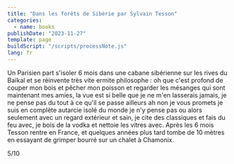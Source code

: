```yaml
---
title: "Dans les forêts de Sibérie par Sylvain Tesson"
categories:
  - name: books
publishDate: "2023-11-27"
template: page
buildScript: "/scripts/processNote.js"
lang: fr
---
```


Un Parisien part s'isoler 6 mois dans une cabane sibérienne sur les rives du Baïkal et se réinvente très vite ermite philosophe : oh que c'est profond de couper mon bois et pêcher mon poisson et regarder les mésanges qui sont maintenant mes amies, la vue est si belle que je ne m'en lasserais jamais, je ne pense pas du tout à ce qu'il se passe ailleurs ah non je vous promets je suis en complète autarcie isolé du monde je n'y pense pas ou alors seulement avec un regard extérieur et sain, je cite des classiques et fais du feu avec, je bois de la vodka et nettoie les vitres avec. Après les 6 mois Tesson rentre en France, et quelques années plus tard tombe de 10 mètres en essayant de grimper bourré sur un chalet à Chamonix.

5/10
